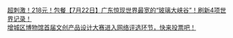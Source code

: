   
[超刺激！218元！包餐【7月22日】广东惊现世界最宽的“玻璃大峡谷”！刷新4项世界记录！](http://www.dianyue.me/archives/779/w8kx6v8ae8n9jpxb/)  
[增城区博物馆首届文创产品设计大赛进入网络评选环节，快来投票吧！](http://www.dianyue.me/archives/753/pinewu166cook346/)